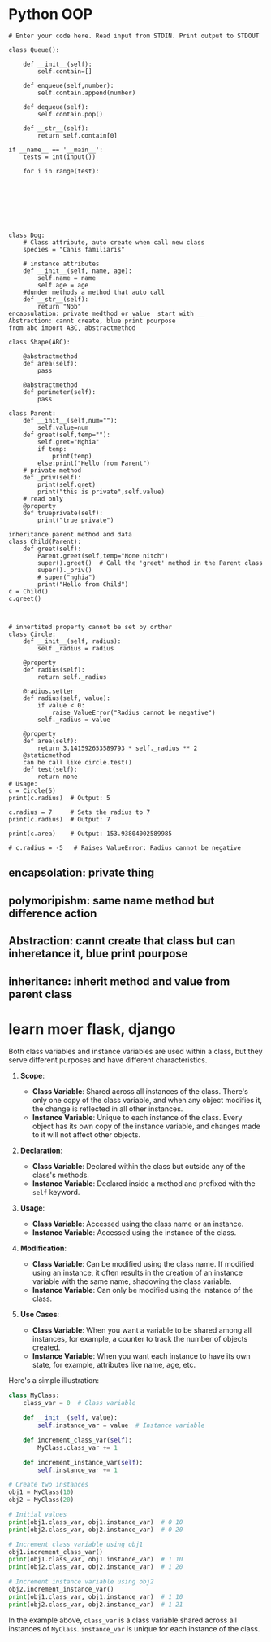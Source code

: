 # Python OOP
```
# Enter your code here. Read input from STDIN. Print output to STDOUT

class Queue():
    
    def __init__(self):
        self.contain=[]
    
    def enqueue(self,number):
        self.contain.append(number)
    
    def dequeue(self):
        self.contain.pop()
        
    def __str__(self):
        return self.contain[0]
        
if __name__ == '__main__':
    tests = int(input())
    
    for i in range(test):
        
        

        
        
        
    
```
```
class Dog:
    # Class attribute, auto create when call new class
    species = "Canis familiaris"

    # instance attributes
    def __init__(self, name, age):
        self.name = name
        self.age = age
    #dunder methods a method that auto call
    def __str__(self):
        return "Nob"
encapsulation: private medthod or value  start with __
Abstraction: cannt create, blue print pourpose
from abc import ABC, abstractmethod

class Shape(ABC):
    
    @abstractmethod
    def area(self):
        pass
    
    @abstractmethod
    def perimeter(self):
        pass

class Parent:
    def __init__(self,num=""):
        self.value=num
    def greet(self,temp=""):
        self.gret="Nghia"
        if temp:
            print(temp)
        else:print("Hello from Parent")
    # private method
    def _priv(self):
        print(self.gret)
        print("this is private",self.value)
    # read only
    @property
    def trueprivate(self):
        print("true private")
        
inheritance parent method and data
class Child(Parent):
    def greet(self):
        Parent.greet(self,temp="None nitch")
        super().greet()  # Call the 'greet' method in the Parent class
        super()._priv()
        # super("nghia")
        print("Hello from Child")
c = Child()
c.greet()



# inhertited property cannot be set by orther
class Circle:
    def __init__(self, radius):
        self._radius = radius

    @property
    def radius(self):
        return self._radius

    @radius.setter
    def radius(self, value):
        if value < 0:
            raise ValueError("Radius cannot be negative")
        self._radius = value

    @property
    def area(self):
        return 3.141592653589793 * self._radius ** 2
    @staticmethod
    can be call like circle.test()
    def test(self):
        return none
# Usage:
c = Circle(5)
print(c.radius)  # Output: 5

c.radius = 7     # Sets the radius to 7
print(c.radius)  # Output: 7

print(c.area)    # Output: 153.93804002589985

# c.radius = -5   # Raises ValueError: Radius cannot be negative
```

## encapsolation: private thing
## polymoripishm: same name method but difference action
## Abstraction: cannt create that class but can inheretance it, blue print pourpose
## inheritance: inherit method and  value from parent class

# learn moer flask, django


Both class variables and instance variables are used within a class, but they serve different purposes and have different characteristics.

1. **Scope**:
    - **Class Variable**: Shared across all instances of the class. There's only one copy of the class variable, and when any object modifies it, the change is reflected in all other instances.
    - **Instance Variable**: Unique to each instance of the class. Every object has its own copy of the instance variable, and changes made to it will not affect other objects.

2. **Declaration**:
    - **Class Variable**: Declared within the class but outside any of the class's methods.
    - **Instance Variable**: Declared inside a method and prefixed with the `self` keyword.

3. **Usage**:
    - **Class Variable**: Accessed using the class name or an instance.
    - **Instance Variable**: Accessed using the instance of the class.

4. **Modification**:
    - **Class Variable**: Can be modified using the class name. If modified using an instance, it often results in the creation of an instance variable with the same name, shadowing the class variable.
    - **Instance Variable**: Can only be modified using the instance of the class.

5. **Use Cases**:
    - **Class Variable**: When you want a variable to be shared among all instances, for example, a counter to track the number of objects created.
    - **Instance Variable**: When you want each instance to have its own state, for example, attributes like name, age, etc.

Here's a simple illustration:

```python
class MyClass:
    class_var = 0  # Class variable

    def __init__(self, value):
        self.instance_var = value  # Instance variable

    def increment_class_var(self):
        MyClass.class_var += 1

    def increment_instance_var(self):
        self.instance_var += 1

# Create two instances
obj1 = MyClass(10)
obj2 = MyClass(20)

# Initial values
print(obj1.class_var, obj1.instance_var)  # 0 10
print(obj2.class_var, obj2.instance_var)  # 0 20

# Increment class variable using obj1
obj1.increment_class_var()
print(obj1.class_var, obj1.instance_var)  # 1 10
print(obj2.class_var, obj2.instance_var)  # 1 20

# Increment instance variable using obj2
obj2.increment_instance_var()
print(obj1.class_var, obj1.instance_var)  # 1 10
print(obj2.class_var, obj2.instance_var)  # 1 21
```

In the example above, `class_var` is a class variable shared across all instances of `MyClass`. `instance_var` is unique for each instance of the class.
